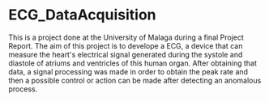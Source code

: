 # ECG_DataAcquisition
This is a project done at the University of Malaga during a final Project Report. The aim of this project is to develope a ECG, a device that can measure the heart's electrical signal generated during the systole and diastole of atriums and ventricles of this human organ. After obtaining that data, a signal processing was made in order to obtain the peak rate and then a possible control or action can be made after detecting an anomalous process.
